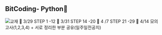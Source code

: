 ## BitCoding- Python🐍
![교재](https://www.google.com/imgres?imgurl=https%3A%2F%2Fimage.yes24.com%2Fgoods%2F66884838%2FXL&imgrefurl=http%3A%2F%2Fwww.yes24.com%2FProduct%2FGoods%2F66884838&tbnid=cvv5hzO80vJrMM&vet=12ahUKEwjwy7mphO32AhWKA6YKHRQiCQQQMygAegUIARC6AQ..i&docid=7EouHnRuGBCvKM&w=865&h=1200&q=%EB%B9%84%ED%8A%B8%EC%BD%94%EB%94%A9%20%ED%8C%8C%EC%9D%B4%EC%8D%AC&ved=2ahUKEwjwy7mphO32AhWKA6YKHRQiCQQQMygAegUIARC6AQ)
🐙 3/29  STEP 1 -12
🐙 3/31  STEP 14 -20
🐙 4 /7  STEP 21 -29
🐙 4/14  모의고사(1,2,3,4) + 서로 정리한 부분 공유(일주일전공지)
